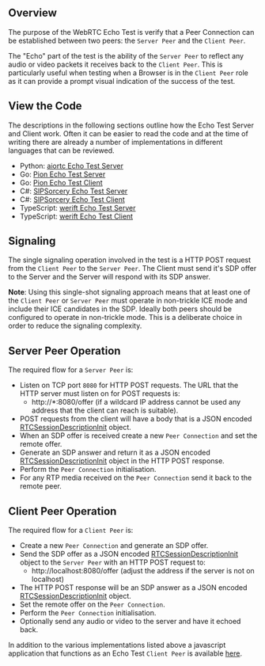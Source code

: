 ## Overview

The purpose of the WebRTC Echo Test is verify that a Peer Connection can be established between two peers: the `Server Peer` and the `Client Peer`.

The "Echo" part of the test is the ability of the `Server Peer` to reflect any audio or video packets it receives back to the `Client Peer`. This is particularly useful when testing when a Browser is in the `Client Peer` role as it can provide a prompt visual indication of the success of the test.

## View the Code

The descriptions in the following sections outline how the Echo Test Server and Client work. Often it can be easier to read the code and at the time of writing there are already a number of implementations in different languages that can be reviewed.

  - Python: [aiortc Echo Test Server](../aiortc/server.py)
  - Go: [Pion Echo Test Server](../pion/main.go)
  - Go: [Pion Echo Test Client](../pion/client/main.go)
  - C#: [SIPSorcery Echo Test Server](../sipsorcery/server/Program.cs)
  - C#: [SIPSorcery Echo Test Client](../sipsorcery/client/Program.cs)
  - TypeScript: [werift Echo Test Server](../werift/server.ts)
  - TypeScript: [werift Echo Test Client](../werift/client.ts)

## Signaling

The single signaling operation involved in the test is a HTTP POST request from the `Client Peer` to the `Server Peer`. The Client must send it's SDP offer to the Server and the Server will respond with its SDP answer.

**Note**: Using this single-shot signaling approach means that at least one of the `Client Peer` or `Server Peer` must operate in non-trickle ICE mode and include their ICE candidates in the SDP. Ideally both peers should be configured to operate in non-trickle mode. This is a deliberate choice in order to reduce the signaling complexity.

## Server Peer Operation

The required flow for a `Server Peer` is:

 - Listen on TCP port `8080` for HTTP POST requests. The URL that the HTTP server must listen on for POST requests is:
   - http://*:8080/offer (if a wildcard IP address cannot be used any address that the client can reach is suitable).
 - POST requests from the client will have a body that is a JSON encoded [RTCSessionDescriptionInit](https://www.w3.org/TR/webrtc/#dom-rtcsessiondescriptioninit) object.
 - When an SDP offer is received create a new `Peer Connection` and set the remote offer.
 - Generate an SDP answer and return it as a JSON encoded [RTCSessionDescriptionInit](https://www.w3.org/TR/webrtc/#dom-rtcsessiondescriptioninit) object in the HTTP POST response.
 - Perform the `Peer Connection` initialisation.
 - For any RTP media received on the `Peer Connection` send it back to the remote peer.

 ## Client Peer Operation

 The required flow for a `Client Peer` is:

  - Create a new `Peer Connection` and generate an SDP offer.
  - Send the SDP offer as a JSON encoded [RTCSessionDescriptionInit](https://www.w3.org/TR/webrtc/#dom-rtcsessiondescriptioninit) object to the `Server Peer` with an HTTP POST request to:
    - http://localhost:8080/offer (adjust the address if the server is not on localhost)
  - The HTTP POST response will be an SDP answer as a JSON encoded [RTCSessionDescriptionInit](https://www.w3.org/TR/webrtc/#dom-rtcsessiondescriptioninit) object.
  - Set the remote offer on the `Peer Connection`.
  - Perform the `Peer Connection` initialisation.
  - Optionally send any audio or video to the server and have it echoed back.

 In addition to the various implementations listed above a javascript application that functions as an Echo Test `Client Peer` is available [here](../html/index.html). 